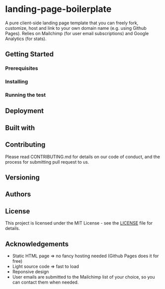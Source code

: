 # landing-page-boilerplate

A pure client-side landing page template that you can freely fork, customize, host and link to your own domain name (e.g. using Github Pages).
Relies on Mailchimp (for user email subscriptions) and Google Analytics (for stats).

## Getting Started

### Prerequisites

### Installing

### Running the test

## Deployment

## Built with
  
## Contributing

  Please read CONTRIBUTING.md for details on our code of conduct, and the process for submitting pull request to us.

## Versioning
  
## Authors
  
## License
  
  This project is licensed under the MIT License - see the [LICENSE](https://github.com/voteamerica/voteamerica.github.io/blob/master/LICENSE) file for details.

## Acknowledgements

  * Static HTML page => no fancy hosting needed (Github Pages does it for free)
  * Light source code => fast to load
  * Reponsive design
  * User emails are submitted to the Mailchimp list of your choice, so you can contact them when needed.

